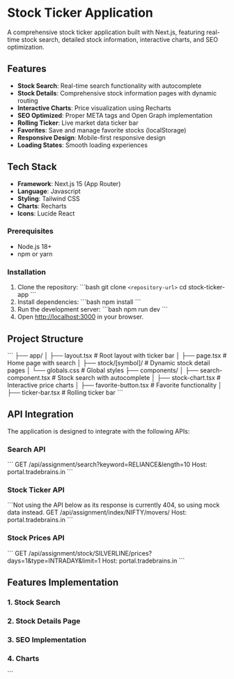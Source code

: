 # Stock Ticker Application

A comprehensive stock ticker application built with Next.js, featuring real-time stock search, detailed stock information, interactive charts, and SEO optimization.

## Features

- **Stock Search**: Real-time search functionality with autocomplete
- **Stock Details**: Comprehensive stock information pages with dynamic routing
- **Interactive Charts**: Price visualization using Recharts
- **SEO Optimized**: Proper META tags and Open Graph implementation
- **Rolling Ticker**: Live market data ticker bar
- **Favorites**: Save and manage favorite stocks (localStorage)
- **Responsive Design**: Mobile-first responsive design
- **Loading States**: Smooth loading experiences

## Tech Stack

- **Framework**: Next.js 15 (App Router)
- **Language**: Javascript
- **Styling**: Tailwind CSS
- **Charts**: Recharts
- **Icons**: Lucide React

### Prerequisites

- Node.js 18+
- npm or yarn

### Installation

1. Clone the repository:
   \`\`\`bash
   git clone `<repository-url>`
   cd stock-ticker-app
   \`\`\`
2. Install dependencies:
   \`\`\`bash
   npm install
   \`\`\`
3. Run the development server:
   \`\`\`bash
   npm run dev
   \`\`\`
4. Open [http://localhost:3000](http://localhost:3000) in your browser.

## Project Structure

\`\`\`
├── app/
│   ├── layout.tsx          # Root layout with ticker bar
│   ├── page.tsx            # Home page with search
│   ├── stock/[symbol]/   # Dynamic stock detail pages
│   └── globals.css         # Global styles
├── components/
│   ├── search-component.tsx    # Stock search with autocomplete
│   ├── stock-chart.tsx         # Interactive price charts
│   ├── favorite-button.tsx     # Favorite functionality
│   ├── ticker-bar.tsx          # Rolling ticker bar
\`\`\`

## API Integration

The application is designed to integrate with the following APIs:

### Search API

\`\`\`
GET /api/assignment/search?keyword=RELIANCE&length=10
Host: portal.tradebrains.in
\`\`\`

### Stock Ticker API

\`\`\`Not using the API below as its response is currently 404, so using mock data instead.
GET /api/assignment/index/NIFTY/movers/
Host: portal.tradebrains.in
\`\`\`

### Stock Prices API

\`\`\`
GET /api/assignment/stock/SILVERLINE/prices?days=1&type=INTRADAY&limit=1
Host: portal.tradebrains.in
\`\`\`

## Features Implementation

### 1. Stock Search

### 2. Stock Details Page

### 3. SEO Implementation

### 4. Charts


\`\`\`
